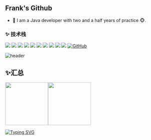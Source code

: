 ## Frank's Github

- 🌹 I am a Java developer with two and a half years of practice 🐵.

### ✨ 技术栈

![](https://img.shields.io/badge/-Java-4C7491?style=flat-square&logo=java&logoColor=fff)
![](https://img.shields.io/badge/-Spring-5FB832?style=flat-square&logo=Spring&logoColor=fff)
![](https://img.shields.io/badge/-Node.js-339933?style=flat-square&logo=Node.js&logoColor=fff)
![](https://img.shields.io/badge/-Vue-4fc08d?style=flat-square&logo=Vue.js&logoColor=fff)
![](https://img.shields.io/badge/-React-2d98ce?style=flat-square&logo=React&logoColor=fff)
![](https://img.shields.io/badge/-Docker-2496ED?style=flat-square&logo=Docker&logoColor=fff)
![](https://img.shields.io/badge/-Linux-000000?style=flat-square&logo=Linux&logoColor=fff)
![](https://img.shields.io/badge/-MySQL-4479A1?style=flat-square&logo=MySQL&logoColor=fff)
![](https://img.shields.io/badge/-Redis-DC382D?style=flat-square&logo=Redis&logoColor=fff)
![](https://img.shields.io/badge/-Git-E84E31?style=flat-square&logo=Git&logoColor=fff)
[![GitHub](https://img.shields.io/badge/GitHub-grey?logo=github)](https://github.com/loveStudyOfXiaoMing)

![header](https://capsule-render.vercel.app/api?type=wave&color=auto&height=300&section=header&text=Hi%20Welcome%20My%20Github&fontSize=70)

## ✨汇总
<img height="137px" src="https://github-readme-stats-git-masterrstaa-rickstaa.vercel.app/api?username=Frank&show_icons=true&include_all_commits=true&line_height=21&bg_color=0,EC6C6C,FFD479,FFFC79,73FA79&theme=graywhite&locale=cn" /><img height="137px" src="https://github-readme-stats.vercel.app/api/top-langs/?username=Frank&hide_title=true&hide_border=true&layout=compact&bg_color=0,73FA79,73FDFF,D783FF&theme=graywhite&locale=cn" />

[![Typing SVG](https://readme-typing-svg.demolab.com?font=Fira+Code&pause=1000&random=false&width=435&lines=%E6%AC%A2%E8%BF%8E%E6%9D%A5%E5%88%B0%E6%88%91%E7%9A%84github%E4%B8%BB%E9%A1%B5)](https://git.io/typing-svg)
    
